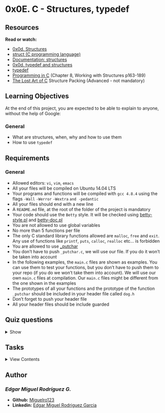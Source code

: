 # 0x0E. C - Structures, typedef

## Resources

**Read or watch:**

- [0x0d. Structures](https://docs.google.com/presentation/d/1wy6-h7ox6qUUabC50A6PD5uLiKHasmiOYDk3DwZPfGs/edit#slide=id.g13db114aac_0_149)
- [struct (C programming language)](https://en.wikipedia.org/wiki/Struct_(C_programming_language))
- [Documentation: structures](https://github.com/holbertonschool/Betty/wiki/Documentation:-Data-structures)
- [0x0d. typedef and structures](https://docs.google.com/presentation/d/1KNVX4ThB6RGEOFvwMMrHsJzC3EO3G3BaES68szWy9_E/edit#slide=id.g13db114aac_0_250)
- [typedef](https://publications.gbdirect.co.uk//c_book/chapter8/typedef.html)
- [Programming in C](https://images.textbooks.com/TextbookInfo/Covers/0321776410.gif) (Chapter 8, Working with Structures p163-189)
- [The Lost Art of C](http://www.catb.org/esr/structure-packing/) Structure Packing (Advanced - not mandatory)

## Learning Objectives

At the end of this project, you are expected to be able to explain to anyone, without the help of Google:

### General

- What are structures, when, why and how to use them
- How to use `typedef`

## Requirements

### General

- Allowed editors: `vi`, `vim`, `emacs`
- All your files will be compiled on Ubuntu 14.04 LTS
- Your programs and functions will be compiled with `gcc 4.8.4` using the flags `-Wall` `-Werror` `-Wextra` `and -pedantic`
- All your files should end with a new line
- A `README.md` file, at the root of the folder of the project is mandatory
- Your code should use the `Betty` style. It will be checked using [betty-style.pl](https://github.com/holbertonschool/Betty/blob/master/betty-style.pl) and [betty-doc.pl](https://github.com/holbertonschool/Betty/blob/master/betty-doc.pl)
- You are not allowed to use global variables
- No more than 5 functions per file
- The only C standard library functions allowed are `malloc`, `free` and `exit`. Any use of functions like `printf`, `puts`, `calloc`, `realloc` etc… is forbidden
- You are allowed to use [_putchar](https://github.com/holbertonschool/_putchar.c/blob/master/_putchar.c)
- You don’t have to push `_putchar.c`, we will use our file. If you do it won’t be taken into account
- In the following examples, the `main.c` files are shown as examples. You can use them to test your functions, but you don’t have to push them to your repo (if you do we won’t take them into account). We will use our own `main.c` files at compilation. Our `main.c` files might be different from the one shown in the examples
- The prototypes of all your functions and the prototype of the function `_putchar` should be included in your header file called `dog.h`
- Don’t forget to push your header file
- All your header files should be include guarded

## Quiz questions

<details>
<summary>Show</summary>
  


</details>

## Tasks

<details>
<summary>View Contents</summary>



</details>

## Author
### _Edgar Miguel Rodríguez G._

- **Github:** [Miguelro123](https://github.com/Miguelro123) 
- **Linkedin:** [Edgar Miguel Rodriguez Garcia](https://www.linkedin.com/in/edgar-miguel-rodriguez-garcia-20a5281a2/)

